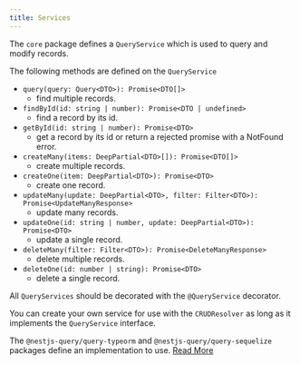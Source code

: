 ```yaml
---
title: Services
---
```


The `core` package defines a `QueryService` which is used to query and modify records.

The following methods are defined on the `QueryService`

* `query(query: Query<DTO>): Promise<DTO[]>`
  * find multiple records.
* `findById(id: string | number): Promise<DTO | undefined>`
  * find a record by its id.
* `getById(id: string | number): Promise<DTO>`
  * get a record by its id or return a rejected promise with a NotFound error.
* `createMany(items: DeepPartial<DTO>[]): Promise<DTO[]>`
  * create multiple records.
* `createOne(item: DeepPartial<DTO>): Promise<DTO>`
  * create one record.
* `updateMany(update: DeepPartial<DTO>, filter: Filter<DTO>): Promise<UpdateManyResponse>`
  * update many records.
* `updateOne(id: string | number, update: DeepPartial<DTO>): Promise<DTO>`
  * update a single record.
* `deleteMany(filter: Filter<DTO>): Promise<DeleteManyResponse>`
  * delete multiple records.
* `deleteOne(id: number | string): Promise<DTO>`
  * delete a single record.

All `QueryServices` should be decorated with the `@QueryService` decorator.

You can create your own service for use with the `CRUDResolver` as long as it implements the `QueryService` interface.

The `@nestjs-query/query-typeorm` and `@nestjs-query/query-sequelize` packages define an implementation to use. [Read More](../persistence/services.mdx)
